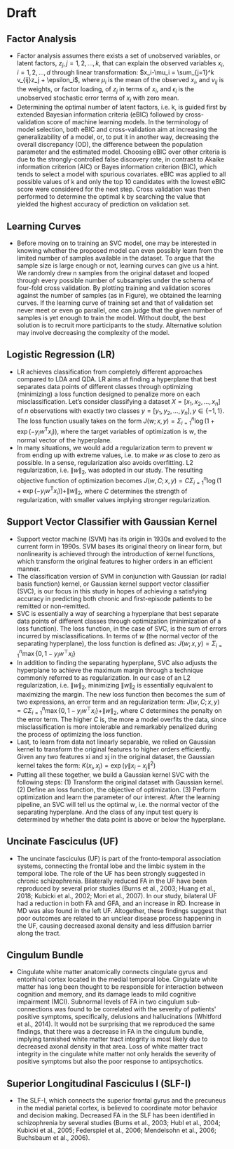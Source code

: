 # Draft

## Factor Analysis
- Factor analysis assumes there exists a set of unobserved variables, or latent factors, $z_j, j=1,2,...,k$, that can explain the observed variables $x_i, i=1,2,...,d$ through linear transformation: $x_i-\mu_i = \sum_{j=1}^k v_{ij}z_j + \epsilon_i$, where $\mu_i$ is the mean of the observed $x_i$, and $v_{ij}$ is the weights, or factor loading, of $z_j$ in terms of $x_i$, and $\epsilon_i$ is the unobserved stochastic error terms of $x_i$ with zero mean.
- Determining the optimal number of latent factors, i.e. k, is guided first by extended Bayesian information criteria (eBIC) followed by cross-validation score of machine learning models. In the terminology of model selection, both eBIC and cross-validation aim at increasing the generalizability of a model, or, to put it in another way, decreasing the overall discrepancy (OD), the difference between the population parameter and the estimated model. Choosing eBIC over other criteria is due to the strongly-controlled false discovery rate, in contrast to Akaike information criterion (AIC) or Bayes information criterion (BIC), which tends to select a model with spurious covariates. eBIC was applied to all possible values of k and only the top 10 candidates with the lowest eBIC score were considered for the next step. Cross validation was then performed to determine the optimal k by searching the value that yielded the highest accuracy of prediction on validation set.

## Learning Curves
- Before moving on to training an SVC model, one may be interested in knowing whether the proposed model can even possibly learn from the limited number of samples available in the dataset. To argue that the sample size is large enough or not, learning curves can give us a hint. We randomly drew n samples from the original dataset and looped through every possible number of subsamples under the schema of four-fold cross validation. By plotting training and validation scores against the number of samples (as in Figure), we obtained the learning curves. If the learning curve of training set and that of validation set never meet or even go parallel, one can judge that the given number of samples is yet enough to train the model. Without doubt, the best solution is to recruit more participants to the study. Alternative solution may involve decreasing the complexity of the model.

## Logistic Regression (LR)
- LR achieves classification from completely different approaches compared to LDA and QDA. LR aims at finding a hyperplane that best separates data points of different classes through optimizing (minimizing) a loss function designed to penalize more on each misclassification. Let’s consider classifying a dataset $X =[x_1,x_2,...,x_n]$ of $n$ observations with exactly two classes $y = [y_1,y_2,...,y_n], y\in\{-1,1\}$. The loss function usually takes on the form $J(w;x,y) = \Sigma_{i=1}^n \log(1+\exp(-y_iw^\text{T}x_i))$, where the target variables of optimization is $w$, the normal vector of the hyperplane.
- In many situations, we would add a regularization term to prevent $w$ from ending up with extreme values, i.e. to make $w$ as close to zero as possible. In a sense, regularization also avoids overfitting. L2 regularization, i.e. $\|w\|_2$, was adopted in our study. The resulting objective function of optimization becomes $J(w,C;x,y) = C\Sigma_{i=1}^n \log(1+\exp(-y_iw^\text{T}x_i)) + \|w\|_2$, where $C$ determines the strength of regularization, with smaller values implying stronger regularization.

## Support Vector Classifier with Gaussian Kernel
- Support vector machine (SVM) has its origin in 1930s and evolved to the current form in 1990s. SVM bases its original theory on linear form, but nonlinearity is achieved through the introduction of kernel functions, which transform the original features to higher orders in an efficient manner.
- The classification version of SVM in conjunction with Gaussian (or radial basis function) kernel, or Gaussian kernel support vector classifier (SVC), is our focus in this study in hopes of achieving a satisfying accuracy in predicting both chronic and first-episode patients to be remitted or non-remitted.
- SVC is essentially a way of searching a hyperplane that best separate data points of different classes through optimization (minimization of a loss function). The loss function, in the case of SVC, is the sum of errors incurred by misclassifications. In terms of $w$ (the normal vector of the separating hyperplane), the loss function is defined as: $J(w; x, y) = \Sigma_{i=1}^n \max\{0, 1 - y_i w^\top x_i\}$
- In addition to finding the separating hyperplane, SVC also adjusts the hyperplane to achieve the maximum margin through a technique commonly referred to as regularization. In our case of an L2 regularization, i.e. $\|w\|_2$, minimizing $\|w\|_2$ is essentially equivalent to maximizing the margin. The new loss function then becomes the sum of two expressions, an error term and an regularization term: $J(w, C; x, y) = C \Sigma_{i=1}^n \max\{0, 1 - y_i w^\top x_i\} + \|w\|_2$, where $C$ determines the penalty on the error term. The higher $C$ is, the more a model overfits the data, since misclassification is more intolerable and remarkably penalized during the process of optimizing the loss function.
- Last, to learn from data not linearly separable, we relied on Gaussian kernel to transform the original features to higher orders efficiently. Given any two features xi and xj in the original dataset, the Gaussian kernel takes the form: $K(x_i, x_j) = \exp(\gamma\|x_i-x_j\|^2)$
- Putting all these together, we build a Gaussian kernel SVC with the following steps: (1) Transform the original dataset with Gaussian kernel. (2) Define an loss function, the objective of optimization. (3) Perform optimization and learn the parameter of our interest. After the learning pipeline, an SVC will tell us the optimal $w$, i.e. the normal vector of the separating hyperplane. And the class of any input test query is determined by whether the data point is above or below the hyperplane.

## Uncinate Fasciculus (UF)

- The uncinate fasciculus (UF) is part of the fronto-temporal association systems, connecting the frontal lobe and the limbic system in the temporal lobe. The role of the UF has been strongly suggested in chronic schizophrenia. Bilaterally reduced FA in the UF have been reproduced by several prior studies (Burns et al., 2003; Huang et al., 2018; Kubicki et al., 2002; Mori et al., 2007). In our study, bilateral UF had a reduction in both FA and GFA, and an increase in RD. Increase in MD was also found in the left UF. Altogether, these findings suggest that poor outcomes are related to an unclear disease process happening in the UF, causing decreased axonal density and less diffusion barrier along the tract.

## Cingulum Bundle

- Cingulate white matter anatomically connects cingulate gyrus and entorhinal cortex located in the medial temporal lobe. Cingulate white matter has long been thought to be responsible for interaction between cognition and memory, and its damage leads to mild cognitive impairment (MCI). Subnormal levels of FA in two cingulum sub-connections was found to be correlated with the severity of patients' positive symptoms, specifically, delusions and hallucinations (Whitford et al., 2014). It would not be surprising that we reproduced the same findings, that there was a decrease in FA in the cingulum bundle, implying tarnished white matter tract integrity is most likely due to decreased axonal density in that area. Loss of white matter tract integrity in the cingulate white matter not only heralds the severity of positive symptoms but also the poor response to antipsychotics.

##  Superior Longitudinal Fasciculus I (SLF-I)

- The SLF-I, which connects the superior frontal gyrus and the precuneus in the medial parietal cortex, is believed to coordinate motor behavior and decision making. Decreased FA in the SLF has been identified in schizophrenia by several studies (Burns et al., 2003; Hubl et al., 2004; Kubicki et al., 2005; Federspiel et al., 2006; Mendelsohn et al., 2006; Buchsbaum et al., 2006).
